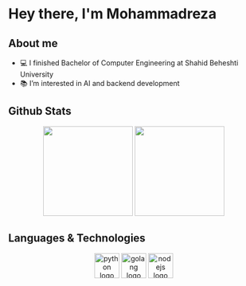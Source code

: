 # Hey there, I'm Mohammadreza

## About me
- 💻 I finished Bachelor of Computer Engineering at Shahid Beheshti University
- 📚 I’m interested in AI and backend development


## Github Stats

<p align="center">
<img height="180em" src="https://github-readme-stats.vercel.app/api?username=mreza79&show_icons=true&theme=radical" />
<img height="180em" src="https://github-readme-stats.vercel.app/api/top-langs/?username=mreza79&layout=compact&theme=radical" />
</p>

## Languages & Technologies
<p align="center">
<a href="https://www.python.org" target="_blank" rel="noopener noreferrer"><img width="50" height="50" src="https://s3.dualstack.us-east-2.amazonaws.com/pythondotorg-assets/media/community/logos/python-logo-only.png" alt="python logo"></a>
<a href="https://go.dev" target="_blank" rel="noopener noreferrer"><img width="50" height="50" src="https://seeklogo.com/images/G/go-logo-046185B647-seeklogo.com.png" alt="golang logo"></a>
<a href="https://nodejs.org" target="_blank"  rel="noopener noreferrer"><img width="50" src="https://logowik.com/content/uploads/images/nodejs.jpg" alt="nodejs logo"></a>
<a href="https://vuejs.org" target="_blank" rel="noopener noreferrer"><img width="50" src="https://vuejs.org/images/logo.png" alt="Vue logo”></a>




